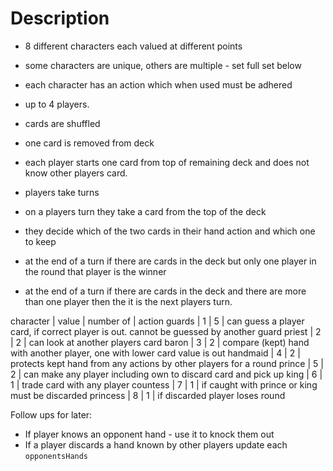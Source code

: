 Description
=============

* 8 different characters each valued at different points
* some characters are unique, others are multiple - set full set below
* each character has an action which when used must be adhered

* up to 4 players.
* cards are shuffled
* one card is removed from deck
* each player starts one card from top of remaining deck and does not know other players card.
* players take turns
* on a players turn they take a card from the top of the deck
* they decide which of the two cards in their hand action and which one to keep
* at the end of a turn if there are cards in the deck but only one player in the round that player is the winner
* at the end of a turn if there are cards in the deck and there are more than one player then the it is the next players turn.

character | value | number of | action
guards | 1 | 5 | can guess a player card, if correct player is out. cannot be guessed by another guard
priest | 2 | 2 | can look at another players card
baron | 3 | 2 | compare (kept) hand with another player, one with lower card value is out
handmaid | 4 | 2 | protects kept hand from any actions by other players for a round
prince | 5 | 2 | can make any player including own to discard card and pick up
king | 6 | 1 | trade card with any player
countess | 7 | 1 | if caught with prince or king must be discarded
princess | 8 | 1 | if discarded player loses round

Follow ups for later:
- If player knows an opponent hand - use it to knock them out
- If a player discards a hand known by other players update each `opponentsHands`